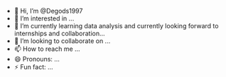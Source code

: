 - 👋 Hi, I’m @Degods1997
- 👀 I’m interested in ...
- 🌱 I’m currently learning data analysis and currently looking forward to internships and collaboration...
- 💞️ I’m looking to collaborate on ...
- 📫 How to reach me ...
- 😄 Pronouns: ...
- ⚡ Fun fact: ...

<!---
Degods1997/Degods1997 is a ✨ special ✨ repository because its `README.md` (this file) appears on your GitHub profile.
You can click the Preview link to take a look at your changes.
--->
